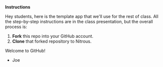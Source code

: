 **Instructions**

Hey students, here is the template app that we'll use for the rest of class. All the step-by-step instructions are in the class presentation, but the overall process is:

1. **Fork** this repo into your GitHub account. 
2. **Clone** that forked repository to Nitrous. 

Welcome to GitHub!
- Joe
